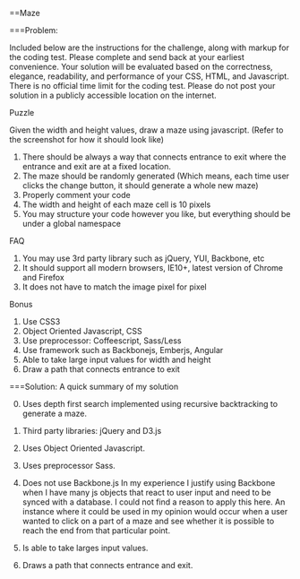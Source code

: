 ==Maze

===Problem:

Included below are the instructions for the challenge, along with markup for the coding test. Please complete and send back at your earliest convenience. Your solution will be evaluated based on the correctness, elegance, readability, and performance of your CSS, HTML, and Javascript. There is no official time limit for the coding test. Please do not post your solution in a publicly accessible location on the internet. 


Puzzle

Given the width and height values, draw a maze using javascript. (Refer to the screenshot for how it should look like)

1) There should be always a way that connects entrance to   exit where the entrance and exit are at a fixed location. 
2) The maze should be randomly generated (Which means, each time user clicks the change button, it should generate a whole new maze) 
3) Properly comment your code 
4) The width and height of each maze cell is 10 pixels 
5) You may structure your code however you like, but everything should be under a global namespace 


FAQ

1) You may use 3rd party library such as jQuery, YUI, Backbone, etc 
2) It should support all modern browsers, IE10+, latest version of Chrome and Firefox 
3) It does not have to match the image pixel for pixel 


Bonus

1) Use CSS3 
2) Object Oriented Javascript, CSS 
3) Use preprocessor: Coffeescript, Sass/Less 
4) Use framework such as Backbonejs, Emberjs, Angular 
5) Able to take large input values for width and height 
6) Draw a path that connects entrance to exit

===Solution:
A quick summary of my solution

0. Uses depth first search implemented using recursive backtracking to generate a maze.

1. Third party libraries: jQuery and D3.js

2. Uses Object Oriented Javascript.

3. Uses preprocessor Sass. 

4. Does not use Backbone.js In my experience I justify using Backbone when I have many js objects that react to user input and need to be synced with a database. I could not find a reason to apply this here. An instance where it could be used in my opinion would occur when a user wanted to click on a part of a maze and see whether it is possible to reach the end from that particular point. 

5. Is able to take larges input values.

6. Draws a path that connects entrance and exit. 